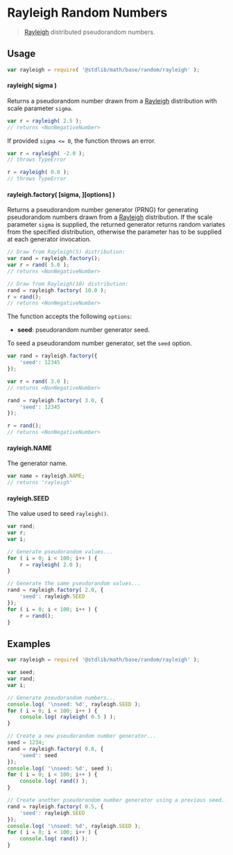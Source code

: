 # Rayleigh Random Numbers

> [Rayleigh][rayleigh] distributed pseudorandom numbers.


<!-- <usage> -->

## Usage

``` javascript
var rayleigh = require( '@stdlib/math/base/random/rayleigh' );
```

#### rayleigh( sigma )

Returns a pseudorandom number drawn from a [Rayleigh][rayleigh] distribution with scale parameter `sigma`.

``` javascript
var r = rayleigh( 2.5 );
// returns <NonNegativeNumber>
```

If provided `sigma <= 0`, the function throws an error.

``` javascript
var r = rayleigh( -2.0 );
// throws TypeError

r = rayleigh( 0.0 );
// throws TypeError
```

#### rayleigh.factory( \[sigma, \]\[options\] )

Returns a pseudorandom number generator (PRNG) for generating pseudorandom numbers drawn from a [Rayleigh][rayleigh] distribution. If the scale parameter `sigma` is supplied, the returned generator returns random variates from the specified distribution, otherwise the parameter has to be supplied at each generator invocation.

``` javascript
// Draw from Rayleigh(5) distribution:
var rand = rayleigh.factory();
var r = rand( 5.0 );
// returns <NonNegativeNumber>

// Draw from Rayleigh(10) distribution:
rand = rayleigh.factory( 10.0 );
r = rand();
// returns <NonNegativeNumber>
```

The function accepts the following `options`:

* __seed__: pseudorandom number generator seed.

To seed a pseudorandom number generator, set the `seed` option.

``` javascript
var rand = rayleigh.factory({
    'seed': 12345
});

var r = rand( 3.0 );
// returns <NonNegativeNumber>

rand = rayleigh.factory( 3.0, {
    'seed': 12345
});

r = rand();
// returns <NonNegativeNumber>
```

#### rayleigh.NAME

The generator name.

``` javascript
var name = rayleigh.NAME;
// returns 'rayleigh'
```

#### rayleigh.SEED

The value used to seed `rayleigh()`.

``` javascript
var rand;
var r;
var i;

// Generate pseudorandom values...
for ( i = 0; i < 100; i++ ) {
    r = rayleigh( 2.0 );
}

// Generate the same pseudorandom values...
rand = rayleigh.factory( 2.0, {
    'seed': rayleigh.SEED
});
for ( i = 0; i < 100; i++ ) {
    r = rand();
}
```

<!-- </usage> -->


<!-- <examples> -->

## Examples

``` javascript
var rayleigh = require( '@stdlib/math/base/random/rayleigh' );

var seed;
var rand;
var i;

// Generate pseudorandom numbers...
console.log( '\nseed: %d', rayleigh.SEED );
for ( i = 0; i < 100; i++ ) {
    console.log( rayleigh( 0.5 ) );
}

// Create a new pseudorandom number generator...
seed = 1234;
rand = rayleigh.factory( 0.8, {
    'seed': seed
});
console.log( '\nseed: %d', seed );
for ( i = 0; i < 100; i++ ) {
    console.log( rand() );
}

// Create another pseudorandom number generator using a previous seed...
rand = rayleigh.factory( 0.5, {
    'seed': rayleigh.SEED
});
console.log( '\nseed: %d', rayleigh.SEED );
for ( i = 0; i < 100; i++ ) {
    console.log( rand() );
}
```

<!-- </examples> -->


<!-- <links> -->

[rayleigh]: https://en.wikipedia.org/wiki/Rayleigh_distribution

<!-- </links> -->
